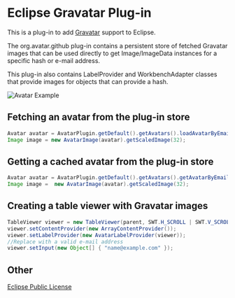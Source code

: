 Eclipse Gravatar Plug-in
======

This is a plug-in to add [Gravatar](http://www.gravatar.com) support to Eclipse.

The org.avatar.github plug-in contains a persistent store of fetched Gravatar images
that can be used directly to get Image/ImageData instances for a specific hash or e-mail address.

This plug-in also contains LabelProvider and WorkbenchAdapter classes that provide images for
objects that can provide a hash.

![Avatar Example](/kevinsawicki/eclipse-avatar/raw/master/docs/avatar-example.png "GitHub view avatar screenshot")

Fetching an avatar from the plug-in store
------

```java
Avatar avatar = AvatarPlugin.getDefault().getAvatars().loadAvatarByEmail("name@example.com");
Image image = new AvatarImage(avatar).getScaledImage(32);
```

Getting a cached avatar from the plug-in store
------

```java
Avatar avatar = AvatarPlugin.getDefault().getAvatars().getAvatarByEmail("name@example.com");
Image image =  new AvatarImage(avatar).getScaledImage(32);
```

Creating a table viewer with Gravatar images
------

```java
TableViewer viewer = new TableViewer(parent, SWT.H_SCROLL | SWT.V_SCROLL);
viewer.setContentProvider(new ArrayContentProvider());
viewer.setLabelProvider(new AvatarLabelProvider(viewer));
//Replace with a valid e-mail address
viewer.setInput(new Object[] { "name@example.com" });
```

Other
------
[Eclipse Public License](http://www.eclipse.org/legal/epl-v10.html)
